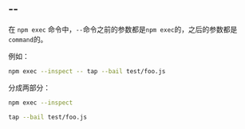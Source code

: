 ## --

在 `npm exec` 命令中，`--`命令之前的参数都是`npm exec`的，之后的参数都是`command`的。

例如：

```bash
npm exec --inspect -- tap --bail test/foo.js
```

分成两部分：

```bash
npm exec --inspect
```

```bash
tap --bail test/foo.js
```
